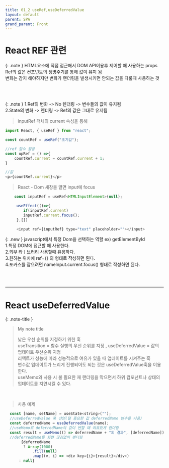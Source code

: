 ```yaml
---
title: 01_2 useRef,useDeferredValue
layout: default
parent: SPA
grand_parent: Front
---
```



# React REF 관련


{: .note }
HTML요소에 직접 접근해서 DOM API이용후 제어할 때 사용하는 props</br>
Ref의 값은 컨포넌트의 생명주기를 통해 값이 유지 됨 </br>
변화는 감지 해야하지만 변화가 랜더링을 발생시키면 안되는 값을 다룰때 사용하는 것



<br />
<br />



{: .note }
1.Ref의 변화 -> No 렌더링 -> 변수들의 값이 유지됨</br>
2.State의 변화 -> 렌더링 -> Ref의 값은 그대로 유지됨

> inputRef 객체의 current 속성을 통해 


```js
import React, { useRef } from "react";

const countRef = useRef("초기값");

//ref 함수 활용
const upRef = () =>{
    countRef.current = countRef.current + 1;
}

//값
<p>{countRef.current}</p>
```


> React - Dom 새창을 열면 input에 focus

```js
    const inputRef = useRef<HTMLInputElement>(null);

     useEffect(()=>{
        if(inputRef.current)
        inputRef.current.focus();
     },[])

     <input ref={inputRef} type="text" placeholder=""></input>

```


{: .new } 
javascript에서 특정 Dom을 선택하는 역할 ex) getElementById <br />
1.특정 DOM에 접근할 때 사용한다.<br />
2.외부 라ㅣ브러리 사용할때 유용하다.<br />
3.원하는 위치에 ref={} 의 형태로 작성하면 된다.<br />
4.포커스를 잡으려면 nameInput.current.focus() 형태로 작성하면 된다.


<br />
<br />

---

# React useDeferredValue

{: .note-title }
> My note title
>
> 낮은 우선 순위를 지정하기 위한 훅 <br />
> useTransition = 함수 실행의 우선 순위를 지정 , useDeferredValue = 값의 업데이트 우선순위 지정<br />
> 리액트가 성능에 따라 성능적으로 여유가 있을 때 업데이트를 시켜주는 훅 <br />
> 변수값 업데이트가 느리게 진행되어도 되는 것은 useDeferredValue훅을 이용한다. <br />
> useMemo와 사용 시 불 필요한 재 랜더링을 막으면서 하위 컴포넌트나 상태의 업데이트를 지연시킬 수 있다. 

<br />

> 사용 예제 

```js
  const [name, setName] = useState<string>("");
  //useDeferredValue 훅 선언(덜 중요한 값 deferredName 변수를 사용)
  const deferredName = useDeferredValue(name);
  //useMemo로 deferredName의 값이 변할 때 여유있게 랜더링
  const result = useMemo(() => deferredName + "의 결과", [deferredName]);
  //deferredName를 화면 끊김없이 렌더링
       {deferredName
        ? Array(1000)
            .fill(null)
            .map((v, i) => <div key={i}>{result}</div>)
      : null}
```